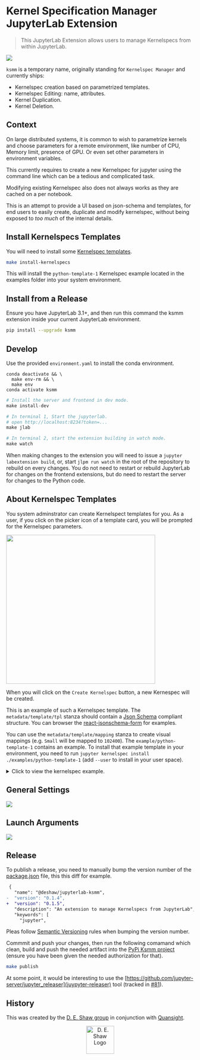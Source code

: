 # Kernel Specification Manager JupyterLab Extension

> This JupyterLab Extension allows users to manage Kernelspecs from within JupyterLab.

![](screenshots/home_screen_ss.png)

`ksmm` is a temporary name, originally standing for `Kernelspec Manager` and currently ships:

- Kernelspec creation based on parametrized templates.
- Kernelspec Editing: name, attributes.
- Kernel Duplication. 
- Kernel Deletion.

## Context

On large distributed systems, it is common to wish to parametrize kernels and choose parameters for a remote environment, like number of CPU, Memory limit, presence of GPU. Or even set other parameters in environment variables.

This currently requires to create a new Kernelspec for jupyter using the command line which can be a tedious and complicated task.

Modifying existing Kernelspec also does not always works as they are cached on a per notebook.

This is an attempt to provide a UI based on json-schema and templates, for end users to easily create, duplicate and modify kernelspec, without being exposed to _too much_ of the internal details.

## Install Kernelspecs Templates

You will need to install some [Kernelspec templates](#about-kernelspec-templates).

```bash
make install-kernelspecs
```

This will install the `python-template-1` Kernelspec example located in the examples folder into your system environment.

## Install from a Release

Ensure you have JupyterLab 3.1+, and then run this command the ksmm extension inside your current JupyterLab environment.

```bash
pip install --upgrade ksmm
```

## Develop

Use the provided `environment.yaml` to install the conda environment.

```base
conda deactivate && \
  make env-rm && \
  make env
conda activate ksmm
```

```python
# Install the server and frontend in dev mode.
make install-dev
```

```python
# In terminal 1, Start the jupyterlab.
# open http://localhost:8234?token=...
make jlab
```

```python
# In terminal 2, start the extension building in watch mode.
make watch
```

When making changes to the extension you will need to issue a `jupyter labextension build`, or, start `jlpm run watch` in the root of the repository to rebuild on every changes. You do not need to restart or rebuild JupyterLab for changes on the frontend extensions, but do need to restart the server for changes to the Python code.

## About Kernelspec Templates

You system adminstrator can create Kernelspect templates for you. As a user, if you click on the picker icon of a template card, you will be prompted for the Kernelspec parameters.

<img src="screenshots/parameters_ss.png" width="400" />

When you will click on the `Create Kernelspec` button, a new Kernespec will be created.

This is an example of such a Kernelspec template. The `metadata/template/tpl` stanza should contain a [Json Schema](https://json-schema.org) compliant structure. You can browser the [react-jsonschema-form](https://rjsf-team.github.io/react-jsonschema-form) for examples.

You can use the `metadata/template/mapping` stanza to create visual mappings (e.g. `Small` will be mapped to `102400`). The `example/python-template-1` contains an example. To install that example template in your environment, you need to run `jupyter kernelspec install ./examples/python-template-1` (add `--user` to install in your user space).

<details>
  <summary>Click to view the kernelspec example.</summary>

```json
{
  "argv": [
    "python",
    "-m",
    "ipykernel_launcher",
    "-f",
    "{connection_file}",
    "--cache-size={cache_size}",
    "--matplotlib={matplotlib}"
  ],
  "display_name": "Python 3.8 Template 1",
  "language": "python",
  "metadata": {
    "template": {
      "tpl": {
        "argv": [
          "python",
          "-m",
          "ipykernel_launcher",
          "-f",
          "{connection_file}",
          "--cache-size={cache_size_map}",
          "--matplotlib={matplotlib}",
          "--logfile={logfile}",
          "--Kernel._poll_interval={poll_interval}"
        ],
        "display_name": "Python cache_size {cache_size_map} matplotlib {matplotlib}"
      },
      "parameters": {
        "poll_interval": {
          "type": "number",
          "minimum": 0.01,
          "maximum": 1,
          "multipleOf": 0.01,
          "title": "Kernel pool interval in seconds",
          "default": 0.01
        },
        "cache_size": {
          "type": "integer",
          "title": "Set the size of the cache",
          "default": "Medium",
          "enum": [
            "Small",
            "Medium",
            "Big"
          ]
        },
        "matplotlib": {
          "type": "string",
          "title": "Configure matplotlib for interactive use with the default matplotlib backend",
          "default": "widget",
          "enum": [
            "auto", "agg", "gtk", "gtk3", "inline", "ipympl", "nbagg", "notebook", 
            "osx", "pdf", "ps", "qt", "qt4", "qt5", "svg", "tk", "widget", "wx"
          ]
        },
        "logfile": {
          "type": "string",
          "title": "Set the path for the logfile",
          "default": "/tmp/kernel.out"
        }
      },
      "mapping": {
        "cache_size_map": {
          "cache_size": {
            "Small": "102400",
            "Medium": "512000",
            "Big": "1048576000"
          }
        }
      }
    }
  }
}
```

</details>

## General Settings

![](screenshots/general_settings_ss.png)

## Launch Arguments

![](screenshots/launch_args_ss.png)

## Release

To publish a release, you need to manually bump the version number of the [package.json](https://github.com/deshaw/ksmm/blob/main/package.json) file, this this diff for example.

```diff
 {
   "name": "@deshaw/jupyterlab-ksmm",
-  "version": "0.1.4",
+  "version": "0.1.5",
   "description": "An extension to manage Kernelspecs from JupyterLab",
   "keywords": [
     "jupyter",
```

Pleas follow [Semantic Versioning](https://semver.org/spec/v2.0.0.html) rules when bumping the version number.

Commmit and push your changes, then run the following comamand which clean, build and push the needed artifact into the [PyPi Ksmm project](https://pypi.org/project/ksmm) (ensure you have been given the needed authorization for that).

```bash
make publish
```

At some point, it would be interesting to use the [https://github.com/jupyter-server/jupyter_releaser](juypyter-releaser) tool (tracked in [#81](https://github.com/deshaw/ksmm/issues/81)).

## History
This was created by the [D. E. Shaw group](https://www.deshaw.com/) in conjunction with [Quansight](https://www.quansight.com/).

<p align="center">
    <a href="https://www.deshaw.com">
       <img src="https://www.deshaw.com/assets/logos/blue_logo_417x125.png" alt="D. E. Shaw Logo" height="75" >
    </a>
</p>
